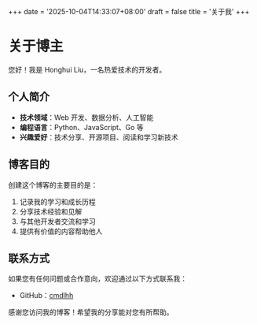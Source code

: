 +++
date = '2025-10-04T14:33:07+08:00'
draft = false
title = '关于我'
+++

# 关于博主

您好！我是 Honghui Liu，一名热爱技术的开发者。

## 个人简介

- **技术领域**：Web 开发、数据分析、人工智能
- **编程语言**：Python、JavaScript、Go 等
- **兴趣爱好**：技术分享、开源项目、阅读和学习新技术

## 博客目的

创建这个博客的主要目的是：

1. 记录我的学习和成长历程
2. 分享技术经验和见解
3. 与其他开发者交流和学习
4. 提供有价值的内容帮助他人

## 联系方式

如果您有任何问题或合作意向，欢迎通过以下方式联系我：

- GitHub：[cmdlhh](https://github.com/cmdlhh)

感谢您访问我的博客！希望我的分享能对您有所帮助。
